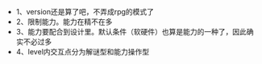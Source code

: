 - 1、version还是算了吧，不弄成rpg的模式了
- 2、限制能力。能力在精不在多
- 3、能力要配合到设计里。默认条件（软硬件）也算是能力的一种了，因此确实不必过多
- 4、level内交互点分为解谜型和能力操作型